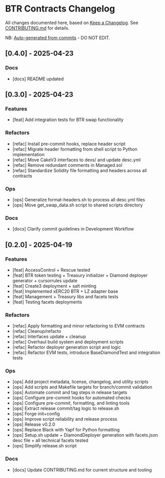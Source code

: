 # BTR Contracts Changelog

All changes documented here, based on [Keep a Changelog](https://keepachangelog.com).
See [CONTRIBUTING.md](./CONTRIBUTING.md) for details.

NB: [Auto-generated from commits](./scripts/release.py) - DO NOT EDIT.


## [0.4.0] - 2025-04-23

### Docs
- [docs] README updated


## [0.3.0] - 2025-04-23

### Features
- [feat] Add integration tests for BTR swap functionality

### Refactors
- [refac] Install pre-commit hooks, replace header script
- [refac] Migrate header formatting from shell script to Python implementation
- [refac] Move CakeV3 interfaces to dexs/ and update desc.yml
- [refac] Remove redundant comments in Managed.sol
- [refac] Standardize Solidity file formatting and headers across all contracts

### Ops
- [ops] Generalize format-headers.sh to process all desc.yml files
- [ops] Move get_swap_data.sh script to shared scripts directory

### Docs
- [docs] Clarify commit guidelines in Development Workflow



## [0.2.0] - 2025-04-19

### Features
- [feat] AccessControl + Rescue tested
- [feat] BTR token testing + Treasury initializer + Diamond deployer generator + cursorrules update
- [feat] Create3 deployment + salt minting
- [feat] Implemented xERC20 BTR + LZ adapter base
- [feat] Management + Treasury libs and facets tests
- [feat] Testing facets deployments

### Refactors
- [refac] Apply formatting and minor refactoring to EVM contracts
- [refac] Cleanup/refacto
- [refac] Interfaces update + cleanup
- [refac] Overhaul build system and deployment scripts
- [refac] Refactor deployer generation script and logic
- [refac] Refactor EVM tests, introduce BaseDiamondTest and integration tests

### Ops
- [ops] Add project metadata, license, changelog, and utility scripts
- [ops] Add scripts and Makefile targets for branch/commit validation
- [ops] Automate commit and tag steps in release targets
- [ops] Configure pre-commit hooks for automated checks
- [ops] Configure pre-commit, formatting, and linting tools
- [ops] Extract release commit/tag logic to release.sh
- [ops] Forge init+config
- [ops] Improve script reliability and release process
- [ops] Release v0.2.0
- [ops] Replace Black with Yapf for Python formatting
- [ops] Setup.sh update + DiamondDeployer generation with facets.json desc file + all technical facets tested
- [ops] Simplify release.sh script

### Docs
- [docs] Update CONTRIBUTING.md for current structure and tooling
